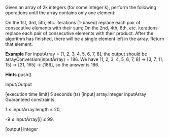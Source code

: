 Given an array of 2k integers (for some integer k), perform the following operations until the array contains only one element:

On the 1st, 3rd, 5th, etc. iterations (1-based) replace each pair of consecutive elements with their sum;
On the 2nd, 4th, 6th, etc. iterations replace each pair of consecutive elements with their product. After the algorithm has finished, there will be a single element left in the array. Return that element.

**Example**
For inputArray = [1, 2, 3, 4, 5, 6, 7, 8], the output should be arrayConversion(inputArray) = 186.
We have [1, 2, 3, 4, 5, 6, 7, 8] -> [3, 7, 11, 15] -> [21, 165] -> [186], so the answer is 186.

**Hints**
push()

Input/Output

[execution time limit] 5 seconds (ts)
[input] array.integer inputArray
Guaranteed constraints:

1 ≤ inputArray.length ≤ 20,

-9 ≤ inputArray[i] ≤ 99.

[output] integer